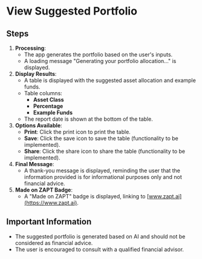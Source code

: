# View Suggested Portfolio

## Steps

1. **Processing**:
   - The app generates the portfolio based on the user's inputs.
   - A loading message "Generating your portfolio allocation..." is displayed.
2. **Display Results**:
   - A table is displayed with the suggested asset allocation and example funds.
   - Table columns:
     - **Asset Class**
     - **Percentage**
     - **Example Funds**
   - The report date is shown at the bottom of the table.
3. **Options Available**:
   - **Print**: Click the print icon to print the table.
   - **Save**: Click the save icon to save the table (functionality to be implemented).
   - **Share**: Click the share icon to share the table (functionality to be implemented).
4. **Final Message**:
   - A thank-you message is displayed, reminding the user that the information provided is for informational purposes only and not financial advice.
5. **Made on ZAPT Badge**:
   - A "Made on ZAPT" badge is displayed, linking to [www.zapt.ai](https://www.zapt.ai).

## Important Information

- The suggested portfolio is generated based on AI and should not be considered as financial advice.
- The user is encouraged to consult with a qualified financial advisor.
